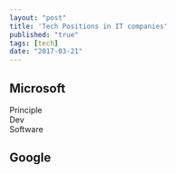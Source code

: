 ```yaml
---
layout: "post"
title: 'Tech Positions in IT companies'
published: "true"
tags: [tech]
date: "2017-03-21"
---
```


## Microsoft

Principle  
Dev  
Software

## Google